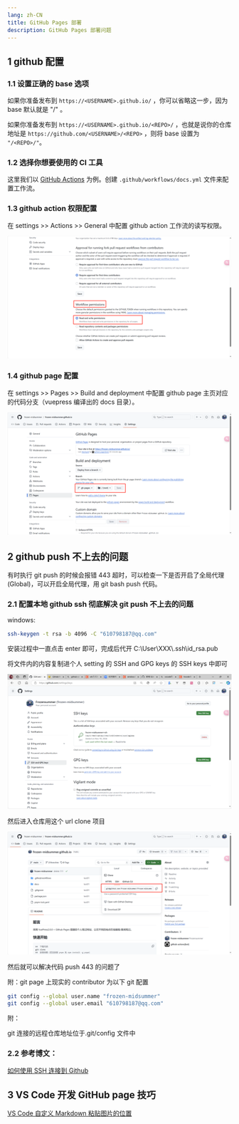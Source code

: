 ```yaml
---
lang: zh-CN
title: GitHub Pages 部署
description: GitHub Pages 部署问题
---
```


## 1 github 配置

### 1.1 设置正确的 base 选项

如果你准备发布到 `https://<USERNAME>.github.io/` ，你可以省略这一步，因为 base 默认就是 "/" 。

如果你准备发布到 `https://<USERNAME>.github.io/<REPO>/` ，也就是说你的仓库地址是 `https://github.com/<USERNAME>/<REPO>` ，则将 base 设置为 `"/<REPO>/"`。

### 1.2 选择你想要使用的 CI 工具

这里我们以 [GitHub Actions](https://github.com/features/actions) 为例。创建 `.github/workflows/docs.yml` 文件来配置工作流。

### 1.3 github action 权限配置

在 settings >> Actions >> General 中配置 github action 工作流的读写权限。

![alt text](assets/README/image-2.png)

### 1.4 github page 配置

在 settings >> Pages >> Build and deployment 中配置 github page 主页对应的代码分支（vuepress 编译出的 docs 目录）。

![alt text](assets/README/image-3.png)

## 2 github push 不上去的问题

有时执行 git push 的时候会报错 443 超时，可以检查一下是否开启了全局代理(Global)，可以开启全局代理，用 git bash push 代码。

### 2.1 配置本地 github ssh 彻底解决 git push 不上去的问题

windows:

```bash
ssh-keygen -t rsa -b 4096 -C "610798187@qq.com"
```

安装过程中一直点击 enter 即可，完成后代开 C:\User\XXX\\.ssh\id_rsa.pub

将文件内的内容复制进个人 setting 的 SSH and GPG keys 的 SSH keys 中即可

![github settings](assets/README/image.png)

然后进入仓库用这个 url clone 项目

![alt text](assets/README/image-1.png)

然后就可以解决代码 push 443 的问题了

附：git page 上现实的 contributor 为以下 git 配置

```bash
git config --global user.name "frozen-midsummer"
git config --global user.email "610798187@qq.com"
```

附：

git 连接的远程仓库地址位于.git/config 文件中

### 2.2 参考博文：

[如何使用 SSH 连接到 Github](https://zhuanlan.zhihu.com/p/111344840)

## 3 VS Code 开发 GitHub page 技巧

[VS Code 自定义 Markdown 粘贴图片的位置](https://blog.csdn.net/LT_admin/article/details/135136872)
